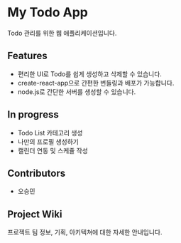 # My Todo App

Todo 관리를 위한 웹 애플리케이션입니다.

## Features

- 편리한 UI로 Todo를 쉽게 생성하고 삭제할 수 있습니다.
- create-react-app으로 간편한 번들링과 배포가 가능합니다.
- node.js로 간단한 서버를 생성할 수 있습니다.

## In progress
- Todo List 카테고리 생성
- 나만의 프로필 생성하기
- 캘린더 연동 및 스케쥴 작성

## Contributors
- 오승민

## Project Wiki
프로젝트 팀 정보, 기획, 아키텍쳐에 대한 자세한 안내입니다.